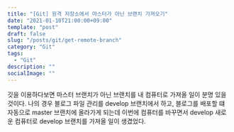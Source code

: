 ```yaml
---
title: "[Git] 원격 저장소에서 마스터가 아닌 브랜치 가져오기"
date: "2021-01-10T21:00:00+09:00"
template: "post"
draft: false
slug: "/posts/git/get-remote-branch"
category: "Git"
tags:
  - "Git"
description: ""
socialImage: ""
---
```


깃을 이용하다보면 마스터 브랜치가 아닌 브랜치를 내 컴퓨터로 가져올 일이 분명 있을 것이다.
나의 경우 블로그 파일 관리를 develop 브랜치에서 하고, 블로그를 배포할 떄 자동으로 master 브랜치에 올라가게 되는데 이번에 컴퓨터를 바꾸면서 develop 새로운 컴퓨터로 develop 브랜치를 가져올 일이 생겼었다.

